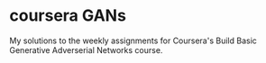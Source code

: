 # coursera GANs
My solutions to the weekly assignments for Coursera's Build Basic Generative Adverserial Networks course.
